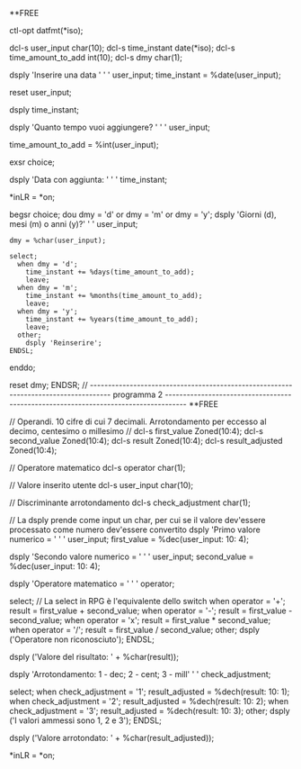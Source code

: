 **FREE

ctl-opt datfmt(*iso);

dcl-s user_input char(10);
dcl-s time_instant date(*iso);
dcl-s time_amount_to_add int(10);
dcl-s dmy char(1);

dsply 'Inserire una data ' ' ' user_input;
time_instant = %date(user_input);

reset user_input;

dsply time_instant;

dsply 'Quanto tempo vuoi aggiungere? ' ' ' user_input;

time_amount_to_add = %int(user_input);

exsr choice;

dsply 'Data con aggiunta: ' ' ' time_instant;

*inLR = *on;

begsr choice;
  dou dmy = 'd' or dmy = 'm' or dmy = 'y';
    dsply 'Giorni (d), mesi (m) o anni (y)?' ' ' user_input;

    dmy = %char(user_input);

    select;
      when dmy = 'd';
        time_instant += %days(time_amount_to_add);
        leave;
      when dmy = 'm';
        time_instant += %months(time_amount_to_add);
        leave;
      when dmy = 'y';
        time_instant += %years(time_amount_to_add);
        leave;
      other;
        dsply 'Reinserire';
    ENDSL;
  enddo;

  reset dmy;
ENDSR;
// ------------------------------------------------------------------------------------ programma 2 ------------------------------------------------------------------------------------
**FREE

// Operandi. 10 cifre di cui 7 decimali. Arrotondamento per eccesso al decimo, centesimo o millesimo
//
dcl-s first_value Zoned(10:4);
dcl-s second_value Zoned(10:4);
dcl-s result Zoned(10:4);
dcl-s result_adjusted Zoned(10:4);

// Operatore matematico
dcl-s operator char(1);

// Valore inserito utente
dcl-s user_input char(10);

// Discriminante arrotondamento
dcl-s check_adjustment char(1);

// La dsply prende come input un char, per cui se il valore dev'essere processato come numero dev'essere convertito
dsply 'Primo valore numerico = ' ' ' user_input;
first_value = %dec(user_input: 10: 4);

dsply 'Secondo valore numerico = ' ' ' user_input;
second_value = %dec(user_input: 10: 4);

dsply 'Operatore matematico = ' ' ' operator;

select;  // La select in RPG è l'equivalente dello switch
  when operator = '+';
    result = first_value + second_value;
  when operator = '-';
    result = first_value - second_value;
  when operator = 'x';
    result = first_value * second_value;
  when operator = '/';
    result = first_value / second_value;
  other;
    dsply ('Operatore non riconosciuto');
  ENDSL;

dsply ('Valore del risultato: ' + %char(result));

dsply 'Arrotondamento: 1 - dec; 2 - cent; 3 - mill' ' ' check_adjustment;

select;
  when check_adjustment = '1';
    result_adjusted = %dech(result: 10: 1);
  when check_adjustment = '2';
    result_adjusted = %dech(result: 10: 2);
  when check_adjustment = '3';
    result_adjusted = %dech(result: 10: 3);
  other;
    dsply ('I valori ammessi sono 1, 2 e 3');
ENDSL;

dsply ('Valore arrotondato: ' + %char(result_adjusted));

*inLR = *on; 
